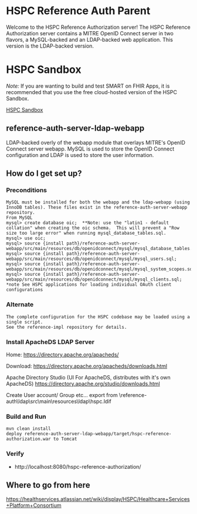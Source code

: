 # HSPC Reference Auth Parent

Welcome to the HSPC Reference Authorization server!  The HSPC Reference Authorization server contains a MITRE OpenID Connect server in two flavors, a MySQL-backed and an LDAP-backed web application.  This version is the LDAP-backed version.

# HSPC Sandbox

*Note:* If you are wanting to build and test SMART on FHIR Apps, it is recommended that you use the free cloud-hosted version of the HSPC Sandbox.

[HSPC Sandbox](https://sandbox.hspconsortium.org)

## reference-auth-server-ldap-webapp
LDAP-backed overly of the webapp module that overlays MITRE's OpenID Connect server webapp.  MySQL is used to store the OpenID Connect configuration and LDAP is used to store the user information.

## How do I get set up?

### Preconditions
    MySQL must be installed for both the webapp and the ldap-webapp (using InnoDB tables). These files exist in the reference-auth-server-webapp repository.
    From MySQL
    mysql> create database oic;  **Note: use the "latin1 - default collation" when creating the oic schema.  This will prevent a "Row size too large error" when running mysql_database_tables.sql.
    mysql> use oic;
    mysql> source {install path}/reference-auth-server-webapp/src/main/resources/db/openidconnect/mysql/mysql_database_tables.sql;
    mysql> source {install path}/reference-auth-server-webapp/src/main/resources/db/openidconnect/mysql/mysql_users.sql;
    mysql> source {install path}/reference-auth-server-webapp/src/main/resources/db/openidconnect/mysql/mysql_system_scopes.sql;
    mysql> source {install path}/reference-auth-server-webapp/src/main/resources/db/openidconnect/mysql/mysql_clients.sql;
    *note See HSPC applications for loading individual OAuth client configurations

### Alternate
    The complete configuration for the HSPC codebase may be loaded using a single script.
    See the reference-impl repository for details.

### Install ApacheDS LDAP Server

Home:
    https://directory.apache.org/apacheds/

Download:
    https://directory.apache.org/apacheds/downloads.html

Apache Directory Studio (UI For ApacheDS, distributes with it's own ApacheDS)
    https://directory.apache.org/studio/downloads.html


Create User account/ Group etc...
    export from \reference-auth\ldap\src\main\resources\ldap\hspc.ldif

### Build and Run
    mvn clean install
    deploy reference-auth-server-ldap-webapp/target/hspc-reference-authorization.war to Tomcat

### Verify
* http://localhost:8080/hspc-reference-authorization/

## Where to go from here
https://healthservices.atlassian.net/wiki/display/HSPC/Healthcare+Services+Platform+Consortium
